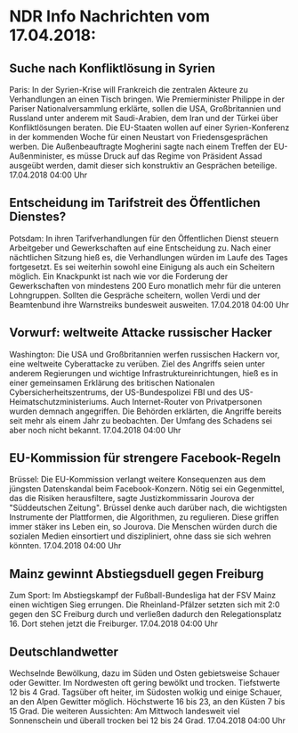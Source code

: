 # NDR Info Nachrichten vom 17.04.2018:


## Suche nach Konfliktlösung in Syrien
Paris: In der Syrien-Krise will Frankreich die zentralen Akteure zu Verhandlungen an einen Tisch bringen. Wie Premierminister Philippe in der Pariser Nationalversammlung erklärte, sollen die USA, Großbritannien und Russland unter anderem mit Saudi-Arabien, dem Iran und der Türkei über Konfliktlösungen beraten. Die EU-Staaten wollen auf einer Syrien-Konferenz in der kommenden Woche für einen Neustart von Friedensgesprächen werben. Die Außenbeauftragte Mogherini sagte nach einem Treffen der EU-Außenminister, es müsse Druck auf das Regime von Präsident Assad ausgeübt werden, damit dieser sich konstruktiv an Gesprächen beteilige. 17.04.2018 04:00 Uhr 

## Entscheidung im Tarifstreit des Öffentlichen Dienstes?
Potsdam: In ihren Tarifverhandlungen für den Öffentlichen Dienst steuern Arbeitgeber und Gewerkschaften auf eine Entscheidung zu. Nach einer nächtlichen Sitzung hieß es, die Verhandlungen würden im Laufe des Tages fortgesetzt. Es sei weiterhin sowohl eine Einigung als auch ein Scheitern möglich. Ein Knackpunkt ist nach wie vor die Forderung der Gewerkschaften von mindestens 200 Euro monatlich mehr für die unteren Lohngruppen. Sollten die Gespräche scheitern, wollen Verdi und der Beamtenbund ihre Warnstreiks bundesweit ausweiten. 17.04.2018 04:00 Uhr 

## Vorwurf: weltweite Attacke russischer Hacker
Washington: Die USA und Großbritannien werfen russischen Hackern vor, eine weltweite Cyberattacke zu verüben. Ziel des Angriffs seien unter anderem Regierungen und wichtige Infrastruktureinrichtungen, hieß es in einer gemeinsamen Erklärung des britischen Nationalen Cybersicherheitszentrums, der US-Bundespolizei FBI und des US-Heimatschutzministeriums. Auch Internet-Router von Privatpersonen wurden demnach angegriffen. Die Behörden erklärten, die Angriffe bereits seit mehr als einem Jahr zu beobachten. Der Umfang des Schadens sei aber noch nicht bekannt. 17.04.2018 04:00 Uhr 

## EU-Kommission für strengere Facebook-Regeln
Brüssel: Die EU-Kommission verlangt weitere Konsequenzen aus dem jüngsten Datenskandal beim Facebook-Konzern. Nötig sei ein Gegenmittel, das die Risiken herausfiltere, sagte Justizkommissarin Jourova der "Süddeutschen Zeitung". Brüssel denke auch darüber nach, die wichtigsten Instrumente der Plattformen, die Algorithmen, zu regulieren. Diese griffen immer stäker ins Leben ein, so Jourova. Die Menschen würden durch die sozialen Medien einsortiert und diszipliniert, ohne dass sie sich wehren könnten. 17.04.2018 04:00 Uhr 

## Mainz gewinnt Abstiegsduell gegen Freiburg
Zum Sport: Im Abstiegskampf der Fußball-Bundesliga hat der FSV Mainz einen wichtigen Sieg errungen. Die Rheinland-Pfälzer setzten sich mit 2:0 gegen den SC Freiburg durch und verließen dadurch den Relegationsplatz 16. Dort stehen jetzt die Freiburger. 17.04.2018 04:00 Uhr 

## Deutschlandwetter
Wechselnde Bewölkung, dazu im Süden und Osten gebietsweise Schauer oder Gewitter. Im Nordwesten oft gering bewölkt und trocken. Tiefstwerte 12 bis 4 Grad. Tagsüber oft heiter, im Südosten wolkig und einige Schauer, an den Alpen Gewitter möglich. Höchstwerte 16 bis 23, an den Küsten 7 bis 15 Grad. Die weiteren Aussichten: Am Mittwoch landesweit viel Sonnenschein und überall trocken bei 12 bis 24 Grad. 17.04.2018 04:00 Uhr 
